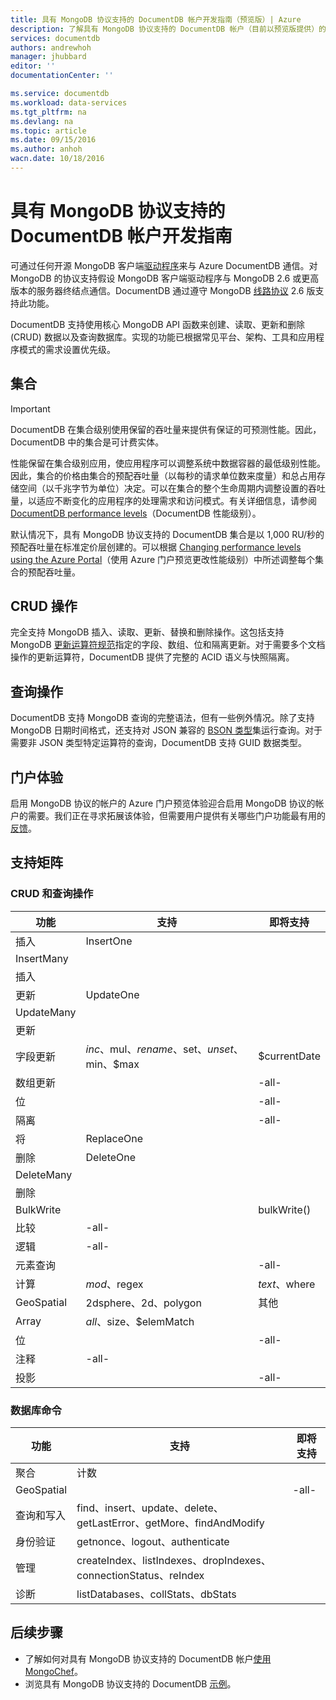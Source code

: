 ```yaml
---
title: 具有 MongoDB 协议支持的 DocumentDB 帐户开发指南（预览版）| Azure
description: 了解具有 MongoDB 协议支持的 DocumentDB 帐户（目前以预览版提供）的预览版开发指南。
services: documentdb
authors: andrewhoh
manager: jhubbard
editor: ''
documentationCenter: ''

ms.service: documentdb
ms.workload: data-services
ms.tgt_pltfrm: na
ms.devlang: na
ms.topic: article
ms.date: 09/15/2016
ms.author: anhoh
wacn.date: 10/18/2016
---
```


# 具有 MongoDB 协议支持的 DocumentDB 帐户开发指南

可通过任何开源 MongoDB 客户端[驱动程序](https://docs.mongodb.org/ecosystem/drivers/)来与 Azure DocumentDB 通信。对 MongoDB 的协议支持假设 MongoDB 客户端驱动程序与 MongoDB 2.6 或更高版本的服务器终结点通信。DocumentDB 通过遵守 MongoDB [线路协议](https://docs.mongodb.org/manual/reference/mongodb-wire-protocol/) 2.6 版支持此功能。

DocumentDB 支持使用核心 MongoDB API 函数来创建、读取、更新和删除 (CRUD) 数据以及查询数据库。实现的功能已根据常见平台、架构、工具和应用程序模式的需求设置优先级。

## 集合

> [!IMPORTANT]
> DocumentDB 在集合级别使用保留的吞吐量来提供有保证的可预测性能。因此，DocumentDB 中的集合是可计费实体。

性能保留在集合级别应用，使应用程序可以调整系统中数据容器的最低级别性能。因此，集合的价格由集合的预配吞吐量（以每秒的请求单位数来度量）和总占用存储空间（以千兆字节为单位）决定。可以在集合的整个生命周期内调整设置的吞吐量，以适应不断变化的应用程序的处理需求和访问模式。有关详细信息，请参阅 [DocumentDB performance levels](./documentdb-performance-levels.md)（DocumentDB 性能级别）。

默认情况下，具有 MongoDB 协议支持的 DocumentDB 集合是以 1,000 RU/秒的预配吞吐量在标准定价层创建的。可以根据 [Changing performance levels using the Azure Portal](./documentdb-performance-levels.md#changing-performance-levels-using-the-azure-portal)（使用 Azure 门户预览更改性能级别）中所述调整每个集合的预配吞吐量。

## CRUD 操作

完全支持 MongoDB 插入、读取、更新、替换和删除操作。这包括支持 MongoDB [更新运算符规范](https://docs.mongodb.org/manual/reference/operator/update/)指定的字段、数组、位和隔离更新。对于需要多个文档操作的更新运算符，DocumentDB 提供了完整的 ACID 语义与快照隔离。

## 查询操作

DocumentDB 支持 MongoDB 查询的完整语法，但有一些例外情况。除了支持 MongoDB 日期时间格式，还支持对 JSON 兼容的 [BSON 类型](https://docs.mongodb.org/manual/reference/bson-types/)集运行查询。对于需要非 JSON 类型特定运算符的查询，DocumentDB 支持 GUID 数据类型。

## 门户体验
启用 MongoDB 协议的帐户的 Azure 门户预览体验迎合启用 MongoDB 协议的帐户的需要。我们正在寻求拓展该体验，但需要用户提供有关哪些门户功能最有用的[反馈](mailto:askdocdb@microsoft.com?subject=DocumentDB%20Protocol%20Support%20for%20MongoDB%20Preview%20Portal%20Experience)。

## 支持矩阵

### CRUD 和查询操作

功能|支持|即将支持
---|---|---
插入|InsertOne| 
 |InsertMany| 
 |插入| 
更新|UpdateOne| 
 |UpdateMany| 
 |更新| 
字段更新|$inc、$mul、$rename、$set、$unset、$min、$max|$currentDate| 
数组更新| |-all-
位| |-all-
隔离| |-all-
将|ReplaceOne| 
删除|DeleteOne | 
 |DeleteMany| 
 |删除| 
BulkWrite| |bulkWrite()
比较|-all-| 
逻辑|-all-| 
元素查询| |-all-
计算|$mod、$regex |$text、$where
GeoSpatial|2dsphere、2d、polygon|其他
Array|$all、$size、$elemMatch|
位| |-all-
注释|-all-| 
投影| |-all-

### 数据库命令

功能|支持|即将支持
---|---|---
聚合|计数| 
GeoSpatial| |-all-
查询和写入|find、insert、update、delete、getLastError、getMore、findAndModify| 
身份验证|getnonce、logout、authenticate| 
管理|createIndex、listIndexes、dropIndexes、connectionStatus、reIndex| 
诊断|listDatabases、collStats、dbStats| 

## 后续步骤

- 了解如何对具有 MongoDB 协议支持的 DocumentDB 帐户[使用 MongoChef](./documentdb-mongodb-mongochef.md)。
- 浏览具有 MongoDB 协议支持的 DocumentDB [示例](./documentdb-mongodb-samples.md)。

<!---HONumber=Mooncake_1010_2016-->